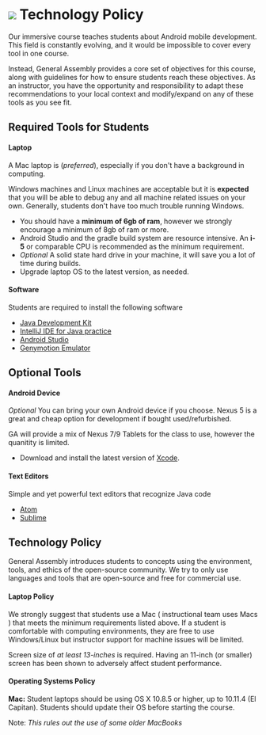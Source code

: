 # ![](https://ga-dash.s3.amazonaws.com/production/assets/logo-9f88ae6c9c3871690e33280fcf557f33.png) Technology Policy

Our immersive course teaches students about Android mobile development. This field is constantly evolving, and it would be impossible to cover every tool in one course.

Instead, General Assembly provides a core set of objectives for this course, along with guidelines for how to ensure students reach these objectives. As an instructor, you have the opportunity and responsibility to adapt these recommendations to your local context and modify/expand on any of these tools as you see fit.

## Required Tools for Students

#### Laptop

A Mac laptop is (*preferred*), especially if you don't have a background in computing.

Windows machines and Linux machines are acceptable but it is **expected** that you will be able to debug any and
all machine related issues on your own. Generally, students don't have too much trouble running Windows.

- You should have a **minimum of 6gb of ram**, however we strongly encourage a minimum of 8gb of ram or more.
- Android Studio and the gradle build system are resource intensive. An **i-5** or comparable CPU is recommended as the minimum requirement.
- *Optional* A solid state hard drive in your machine, it will save you a lot of time during builds.
- Upgrade laptop OS to the latest version, as needed.

#### Software 

Students are required to install the following software
- [Java Development Kit](http://www.oracle.com/technetwork/java/javase/downloads/jdk8-downloads-2133151.html)
- [IntelliJ IDE for Java practice](https://www.jetbrains.com/idea/download/)
- [Android Studio](https://developer.android.com/studio/index.html)
- [Genymotion Emulator](https://www.genymotion.com/)

## Optional Tools

#### Android Device

*Optional* You can bring your own Android device if you choose. Nexus 5 is a great and cheap option for development if bought used/refurbished. 

GA will provide a mix of Nexus 7/9 Tablets for the class to use, however the quanitity is limited.
- Download and install the latest version of [Xcode](https://developer.apple.com/xcode/).

#### Text Editors

Simple and yet powerful text editors that recognize Java code
- [Atom](https://atom.io)
- [Sublime](http://www.sublimetext.com)


## Technology Policy

General Assembly introduces students to concepts using the environment, tools, and ethics of the open-source community. We try to only use languages and tools that are open-source and free for commercial use.

#### Laptop Policy

We strongly suggest that students use a Mac ( instructional team uses Macs ) that meets the minimum requirements listed above. If a student is comfortable with computing environments, they are free to use Windows/Linux but instructor support for machine issues will be limited. 

Screen size of *at least 13-inches* is required. Having an 11-inch (or smaller) screen has been shown to adversely affect student performance.

#### Operating Systems Policy

**Mac:** Student laptops should be using OS X 10.8.5 or higher, up to 10.11.4 (El Capitan). Students should update their OS before starting the course.

Note: *This rules out the use of some older MacBooks*

